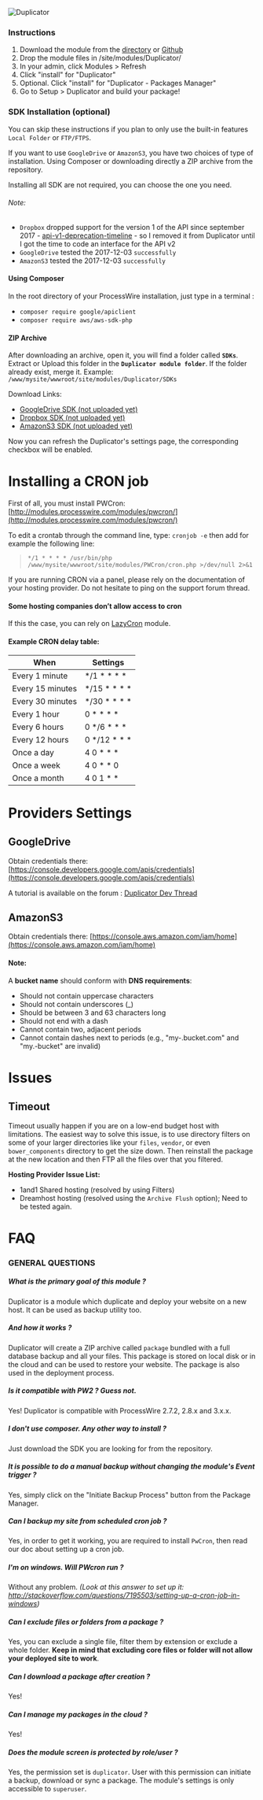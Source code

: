 ![Duplicator](https://processwire.com/talk/uploads/monthly_2017_11/Duplicator-logo-v2-Dlong.png.891733350c03c3eb44ad77544a07a4c6.png)

### Instructions

1. Download the module from the [directory](https://modules.processwire.com/modules/duplicator/) or [Github]()
2. Drop the module files in /site/modules/Duplicator/
3. In your admin, click Modules > Refresh
4. Click "install" for "Duplicator"
5. Optional. Click "install" for "Duplicator - Packages Manager"
6. Go to Setup > Duplicator and build your package!

### SDK Installation (optional)
You can skip these instructions if you plan to only use the built-in features `Local Folder` or `FTP/FTPS`.

If you want to use `GoogleDrive` or `AmazonS3`, you have two choices of type of installation. Using Composer or downloading directly a ZIP archive from the repository.

Installing all SDK are not required, you can choose the one you need.

###### Note:
- `Dropbox` dropped support for the version 1 of the API since september 2017 - [api-v1-deprecation-timeline](https://blogs.dropbox.com/developers/2017/06/updated-api-v1-deprecation-timeline/) - so I removed it from Duplicator until I got the time to code an interface for the API v2
- `GoogleDrive` tested the 2017-12-03 `successfully`
- `AmazonS3` tested the 2017-12-03 `successfully`

#### Using Composer
In the root directory of your ProcessWire installation, just type in a terminal :
* `composer require google/apiclient`
* `composer require aws/aws-sdk-php`

#### ZIP Archive
After downloading an archive, open it, you will find a folder called **`SDKs`**. Extract or Upload this folder in the **`Duplicator module folder`**. If the folder already exist, merge it. Example: `/www/mysite/wwwroot/site/modules/Duplicator/SDKs`

Download Links:
* [GoogleDrive SDK (not uploaded yet)]()
* [Dropbox SDK (not uploaded yet)]()
* [AmazonS3 SDK (not uploaded yet)]()


Now you can refresh the Duplicator's settings page, the corresponding checkbox will be enabled.


# Installing a CRON job
First of all, you must install PWCron:[http://modules.processwire.com/modules/pwcron/](http://modules.processwire.com/modules/pwcron/)


To edit a crontab through the command line, type: `cronjob -e` then add for example the following line:
> `*/1 * * * * /usr/bin/php /www/mysite/wwwroot/site/modules/PWCron/cron.php >/dev/null 2>&1`


If you are running CRON via a panel, please rely on the documentation of your hosting provider. Do not hesitate to ping on the support forum thread.

#### Some hosting companies don’t allow access to cron
If this the case, you can rely on [LazyCron](https://processwire.com/api/modules/lazy-cron/) module.


#### Example CRON delay table:

| When | Settings |
| -------- | -------- |
| Every 1 minute   | */1 * * * *   |
| Every 15 minutes   | */15 * * * *   |
| Every 30 minutes |	*/30 * * * *
| Every 1 hour |	0 * * * * |
| Every 6 hours |	0 */6 * * * |
| Every 12 hours |	0 */12 * * * |
| Once a day |	4 0 * * * |
| Once a week |	4 0 * * 0 |
| Once a month |	4 0 1 * * |


# Providers Settings

## GoogleDrive
Obtain credentials there: [https://console.developers.google.com/apis/credentials](https://console.developers.google.com/apis/credentials)

A tutorial is available on the forum :  [Duplicator Dev Thread](https://processwire.com/talk/topic/15345-duplicator-backup-and-move-sites/?page=2#comment-139376)

## AmazonS3
Obtain credentials there: [https://console.aws.amazon.com/iam/home](https://console.aws.amazon.com/iam/home)

#### Note:
A **bucket name** should conform with **DNS requirements**:
* Should not contain uppercase characters
* Should not contain underscores (_)
* Should be between 3 and 63 characters long
* Should not end with a dash
* Cannot contain two, adjacent periods
* Cannot contain dashes next to periods (e.g., "my-.bucket.com" and "my.-bucket" are invalid)


# Issues

## Timeout
Timeout usually happen if you are on a low-end budget host with limitations. The easiest way to solve this issue, is to use directory filters on some of your larger directories like your `files`, `vendor`, or even `bower_components` directory to get the size down. Then reinstall the package at the new location and then FTP all the files over that you filtered.

**Hosting Provider Issue List:**
* 1and1 Shared hosting (resolved by using Filters)
* Dreamhost hosting (resolved using the `Archive Flush` option); Need to be tested again.


# FAQ
### GENERAL QUESTIONS
##### What is the primary goal of this module ?
Duplicator is a module which duplicate and deploy your website on a new host. It can be used as backup utility too.

##### And how it works ?
Duplicator will create a ZIP archive called `package` bundled with a full database backup and all your files.
This package is stored on local disk or in the cloud and can be used to restore your website.
The package is also used in the deployment process.

##### Is it compatible with PW2 ? Guess not.
Yes! Duplicator is compatible with ProcessWire 2.7.2, 2.8.x and 3.x.x.

##### I don't use composer. Any other way to install ?
Just download the SDK you are looking for from the repository.

##### It is possible to do a manual backup without changing the module's Event trigger ?
Yes, simply click on the "Initiate Backup Process" button from the Package Manager.

##### Can I backup my site from scheduled cron job ?
Yes, in order to get it working, you are required to install `PwCron`, then read our doc about setting up a cron job.

##### I'm on windows. Will PWcron run ?
Without any problem. *(Look at this answer to set up it: http://stackoverflow.com/questions/7195503/setting-up-a-cron-job-in-windows)*

##### Can I exclude files or folders from a package ?
Yes, you can exclude a single file, filter them by extension or exclude a whole folder. **Keep in mind that excluding core files or folder will not allow your deployed site to work**.

##### Can I download a package after creation ?
Yes!

##### Can I manage my packages in the cloud ?
Yes!

##### Does the module screen is protected by role/user ?
Yes, the permission set is `duplicator`. User with this permission can initiate a backup, download or sync a package. The module's settings is only accessible to `superuser`.









